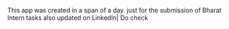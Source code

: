 This app was created in a span of a day.
just for the submission of Bharat Intern tasks 
also updated on LinkedIn|
Do check
